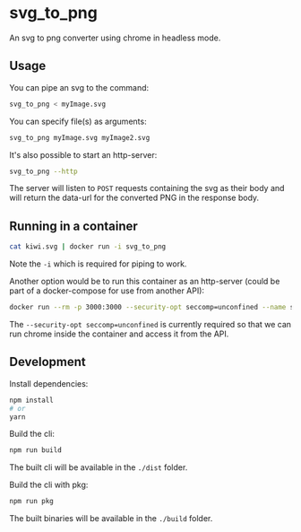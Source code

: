svg_to_png
===========

An svg to png converter using chrome in headless mode.

## Usage

You can pipe an svg to the command:

```sh
svg_to_png < myImage.svg
```

You can specify file(s) as arguments:

```sh
svg_to_png myImage.svg myImage2.svg
```

It's also possible to start an http-server:

```sh
svg_to_png --http
```

The server will listen to `POST` requests containing the svg as their body and will return the data-url for the converted PNG in the response body.

## Running in a container

```sh
cat kiwi.svg | docker run -i svg_to_png
```

Note the `-i` which is required for piping to work.

Another option would be to run this container as an http-server (could be part of a docker-compose for use from another API):

```sh
docker run --rm -p 3000:3000 --security-opt seccomp=unconfined --name svg_to_png marmelab/svg_to_png --http
```

The `--security-opt seccomp=unconfined` is currently required so that we can run chrome inside the container and access it from the API.

## Development

Install dependencies:

```sh
npm install
# or
yarn
```

Build the cli:

```sh
npm run build
```

The built cli will be available in the `./dist` folder.

Build the cli with pkg:

```sh
npm run pkg
```

The built binaries will be available in the `./build` folder.
